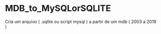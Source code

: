 # MDB_to_MySQLorSQLITE
Cria um arquivo ( .sqlite ou script mysql ) a partir de um mdb ( 2003 a 2019 )
